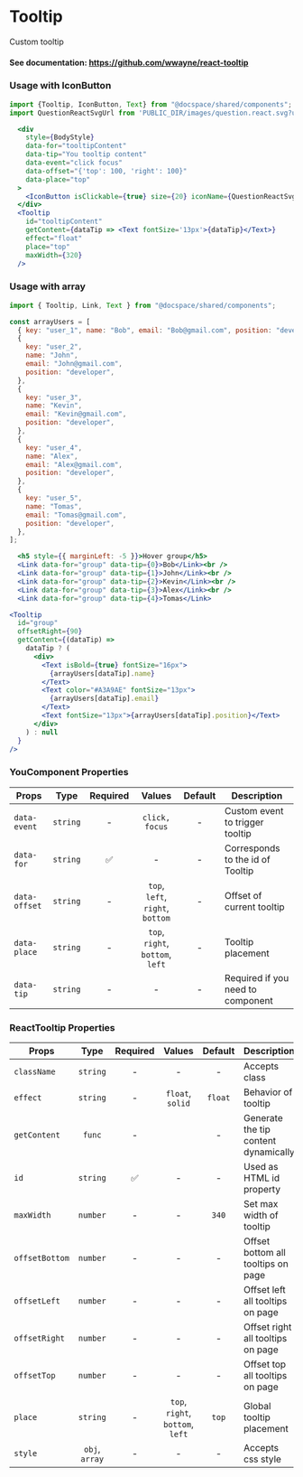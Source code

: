 # Tooltip

Custom tooltip

#### See documentation: https://github.com/wwayne/react-tooltip

### Usage with IconButton

```js
import {Tooltip, IconButton, Text} from "@docspace/shared/components";
import QuestionReactSvgUrl from 'PUBLIC_DIR/images/question.react.svg?url";
```

```jsx
  <div
    style={BodyStyle}
    data-for="tooltipContent"
    data-tip="You tooltip content"
    data-event="click focus"
    data-offset="{'top': 100, 'right': 100}"
    data-place="top"
  >
    <IconButton isClickable={true} size={20} iconName={QuestionReactSvgUrl} />
  </div>
  <Tooltip
    id="tooltipContent"
    getContent={dataTip => <Text fontSize='13px'>{dataTip}</Text>}
    effect="float"
    place="top"
    maxWidth={320}
  />
```

### Usage with array

```js
import { Tooltip, Link, Text } from "@docspace/shared/components";
```

```js
const arrayUsers = [
  { key: "user_1", name: "Bob", email: "Bob@gmail.com", position: "developer" },
  {
    key: "user_2",
    name: "John",
    email: "John@gmail.com",
    position: "developer",
  },
  {
    key: "user_3",
    name: "Kevin",
    email: "Kevin@gmail.com",
    position: "developer",
  },
  {
    key: "user_4",
    name: "Alex",
    email: "Alex@gmail.com",
    position: "developer",
  },
  {
    key: "user_5",
    name: "Tomas",
    email: "Tomas@gmail.com",
    position: "developer",
  },
];
```

```jsx
  <h5 style={{ marginLeft: -5 }}>Hover group</h5>
  <Link data-for="group" data-tip={0}>Bob</Link><br />
  <Link data-for="group" data-tip={1}>John</Link><br />
  <Link data-for="group" data-tip={2}>Kevin</Link><br />
  <Link data-for="group" data-tip={3}>Alex</Link><br />
  <Link data-for="group" data-tip={4}>Tomas</Link>
```

```jsx
<Tooltip
  id="group"
  offsetRight={90}
  getContent={(dataTip) =>
    dataTip ? (
      <div>
        <Text isBold={true} fontSize="16px">
          {arrayUsers[dataTip].name}
        </Text>
        <Text color="#A3A9AE" fontSize="13px">
          {arrayUsers[dataTip].email}
        </Text>
        <Text fontSize="13px">{arrayUsers[dataTip].position}</Text>
      </div>
    ) : null
  }
/>
```

### YouComponent Properties

| Props         |   Type   | Required |              Values              | Default | Description                       |
| ------------- | :------: | :------: | :------------------------------: | :-----: | --------------------------------- |
| `data-event`  | `string` |    -     |          `click, focus`          |    -    | Custom event to trigger tooltip   |
| `data-for`    | `string` |    ✅    |                -                 |    -    | Corresponds to the id of Tooltip  |
| `data-offset` | `string` |    -     | `top`, `left`, `right`, `bottom` |    -    | Offset of current tooltip         |
| `data-place`  | `string` |    -     | `top`, `right`, `bottom`, `left` |    -    | Tooltip placement                 |
| `data-tip`    | `string` |    -     |                -                 |    -    | Required if you need to component |

### ReactTooltip Properties

| Props          |      Type      | Required |              Values              | Default | Description                          |
| -------------- | :------------: | :------: | :------------------------------: | :-----: | ------------------------------------ |
| `className`    |    `string`    |    -     |                -                 |    -    | Accepts class                        |
| `effect`       |    `string`    |    -     |         `float`, `solid`         | `float` | Behavior of tooltip                  |
| `getContent`   |     `func`     |    -     |                                  |    -    | Generate the tip content dynamically |
| `id`           |    `string`    |    ✅    |                -                 |    -    | Used as HTML id property             |
| `maxWidth`     |    `number`    |    -     |                -                 |  `340`  | Set max width of tooltip             |
| `offsetBottom` |    `number`    |    -     |                -                 |    -    | Offset bottom all tooltips on page   |
| `offsetLeft`   |    `number`    |    -     |                -                 |    -    | Offset left all tooltips on page     |
| `offsetRight`  |    `number`    |    -     |                -                 |    -    | Offset right all tooltips on page    |
| `offsetTop`    |    `number`    |    -     |                -                 |    -    | Offset top all tooltips on page      |
| `place`        |    `string`    |    -     | `top`, `right`, `bottom`, `left` |  `top`  | Global tooltip placement             |
| `style`        | `obj`, `array` |    -     |                -                 |    -    | Accepts css style                    |
